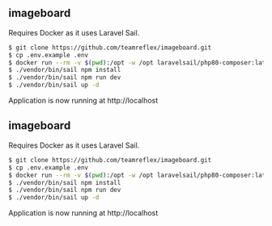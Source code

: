 ## imageboard
Requires Docker as it uses Laravel Sail.
```bash
$ git clone https://github.com/teamreflex/imageboard.git
$ cp .env.example .env
$ docker run --rm -v $(pwd):/opt -w /opt laravelsail/php80-composer:latest composer install
$ ./vendor/bin/sail npm install
$ ./vendor/bin/sail npm run dev
$ ./vendor/bin/sail up -d
```
Application is now running at http://localhost
## imageboard
Requires Docker as it uses Laravel Sail.
```bash
$ git clone https://github.com/teamreflex/imageboard.git
$ cp .env.example .env
$ docker run --rm -v $(pwd):/opt -w /opt laravelsail/php80-composer:latest composer install
$ ./vendor/bin/sail npm install
$ ./vendor/bin/sail npm run dev
$ ./vendor/bin/sail up -d
```
Application is now running at http://localhost
